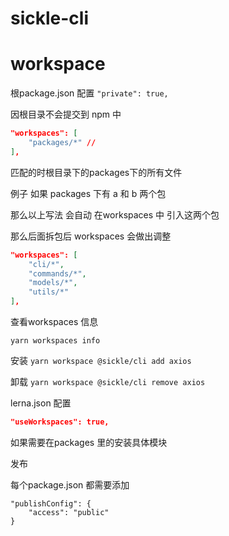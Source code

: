 # sickle-cli

# workspace

根package.json 配置
`"private": true,`

因根目录不会提交到 npm 中

``` json
"workspaces": [
    "packages/*" // 
],
```

匹配的时根目录下的packages下的所有文件

例子 如果 packages 下有 a 和 b 两个包

那么以上写法 会自动 在workspaces 中 引入这两个包

那么后面拆包后 workspaces 会做出调整

``` json
"workspaces": [
    "cli/*",
    "commands/*",
    "models/*",
    "utils/*"
],
```

查看workspaces 信息
```
yarn workspaces info
```

安装
`yarn workspace @sickle/cli add axios`

卸载
`yarn workspace @sickle/cli remove axios`

lerna.json 配置

```json
"useWorkspaces": true,
```

如果需要在packages 里的安装具体模块


发布

每个package.json 都需要添加
```
"publishConfig": {
    "access": "public"
}
```
